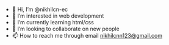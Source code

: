- 👋 Hi, I’m @nikhilcn-ec
- 👀 I’m interested in web development 
- 🌱 I’m currently learning html/css
- 💞️ I’m looking to collaborate on new people 
- 📫 How to reach me through email nikhilcnn123@gmail.com

<!---
nikhilcn-ec/nikhilcn-ec is a ✨ special ✨ repository because its `README.md` (this file) appears on your GitHub profile.
You can click the Preview link to take a look at your changes.
--->
